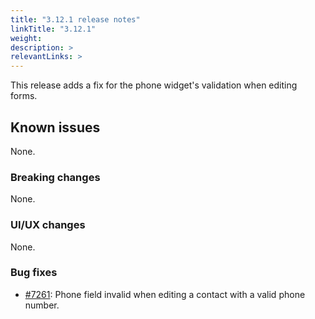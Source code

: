 ```yaml
---
title: "3.12.1 release notes"
linkTitle: "3.12.1"
weight: 
description: >
relevantLinks: >
---
```


This release adds a fix for the phone widget's validation when editing forms.

## Known issues

None.

### Breaking changes

None.

### UI/UX changes

None.

### Bug fixes

- [#7261](https://github.com/medic/cht-core/issues/7261): Phone field invalid when editing a contact with a valid phone number.
